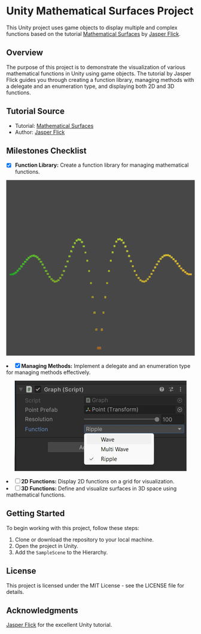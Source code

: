 # Unity Mathematical Surfaces Project

This Unity project uses game objects to display multiple and complex functions based on the tutorial [Mathematical Surfaces](https://catlikecoding.com/unity/tutorials/basics/mathematical-surfaces/) by [Jasper Flick](https://catlikecoding.com/).

## Overview

The purpose of this project is to demonstrate the visualization of various mathematical functions in Unity using game objects. The tutorial by Jasper Flick guides you through creating a function library, managing methods with a delegate and an enumeration type, and displaying both 2D and 3D functions.

## Tutorial Source

- Tutorial: [Mathematical Surfaces](https://catlikecoding.com/unity/tutorials/basics/mathematical-surfaces/)
- Author: [Jasper Flick](https://catlikecoding.com/)

## Milestones Checklist

- [x] **Function Library:** Create a function library for managing mathematical functions.

<p align="center">
    <img src="./images/functions.gif" />
</p

- [x] **Managing Methods:** Implement a delegate and an enumeration type for managing methods effectively.

 <p align="center">
    <img src="./images/function-dropdown.jpg" />
</p

- [ ] **2D Functions:** Display 2D functions on a grid for visualization.
- [ ] **3D Functions:** Define and visualize surfaces in 3D space using mathematical functions.

## Getting Started

To begin working with this project, follow these steps:

1. Clone or download the repository to your local machine.
2. Open the project in Unity.
3. Add the `SampleScene` to the Hierarchy.

## License

This project is licensed under the MIT License - see the LICENSE file for details.

## Acknowledgments

[Jasper Flick](https://catlikecoding.com/) for the excellent Unity tutorial.

